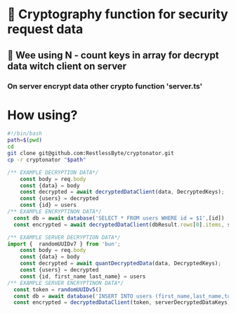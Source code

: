 # 🔐 Cryptography function for security request data 
## 🔑 Wee using N - count keys in array for decrypt data witch client on server
### On server encrypt data other crypto function 'server.ts'

# How using?
```bash
#!/bin/bash
path=$(pwd)
cd 
git clone git@github.com:RestlessByte/cryptonator.git
cp -r cryptonator "$path"
```
```ts
/** EXAMPLE DECRYPTION DATA*/
    const body = req.body
    const {data} = body
    const decrypted = await decryptedDataClient(data, DecryptedKeys);
    const {users} = decrypted
    const {id} = users
/** EXAMPLE ENCRYPTINON DATA*/
  const db = await database('SELECT * FROM users WHERE id = $1',[id])
  const encrypted = await decryptedDataClient(dbResult.rows[0].items, serverDecryptedDataKeys)

```

```ts
/** EXAMPLE SERVER DECRYPTION DATA*/
import {  randomUUIDv7 } from 'bun';
    const body = req.body
    const {data} = body
    const decrypted = await quantDecryptedData(data, DecryptedKeys);
    const {users} = decrypted
    const {id, first_name last_name} = users
/** EXAMPLE SERVER ENCRYPTINON DATA*/
  const token = randomUUIDv5()
  const db = await database('INSERT INTO users (first_name,last_name,token) VALUES ($1,$2,$3)',[ await quantEncryptedData(first_name, serverDecryptedDataKeys),await quantEncryptedData(last_name, serverDecryptedDataKeys), token])
  const encrypted = decryptedDataClient(token, serverDecryptedDataKeys)

```
